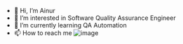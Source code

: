 - 👋 Hi, I’m Ainur
- 👀 I’m interested in Software Quality Assurance Engineer
- 🌱 I’m currently learning QA Automation
- 📫 How to reach me ![image](https://github.com/nakhmetg/nakhmetg/assets/128415178/c924b515-90a4-43f3-84ba-c45daacfca97)

<!---
nakhmetg/nakhmetg is a ✨ special ✨ repository because its `README.md` (this file) appears on your GitHub profile.
You can click the Preview link to take a look at your changes.
--->
